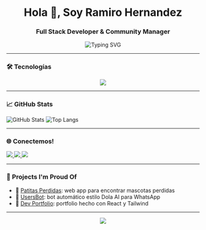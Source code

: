 <h1 align="center">Hola 👋, Soy Ramiro Hernandez</h1>
<h3 align="center">Full Stack Developer & Community Manager</h3>

<p align="center">
  <img src="https://readme-typing-svg.herokuapp.com?font=Fira+Code&pause=1000&center=true&width=435&lines=Bienvenido+a+mi+perfil+de+Github!;Desarrollando+nuevas+ideas.;" alt="Typing SVG" />
</p>

---

### 🛠️ Tecnologías

<p align="center">
  <img src="https://skillicons.dev/icons?i=js,react,tailwind,python,flask,nodejs,java,spring,html,css,git,github,figma" />
</p>

---

### 📈 GitHub Stats

![GitHub Stats](https://github-readme-stats.vercel.app/api?username=RamaHernandez03&show_icons=true&count_private=true&include_all_commits=true&theme=tokyonight)
![Top Langs](https://github-readme-stats.vercel.app/api/top-langs/?username=RamaHernandez03&layout=compact&theme=tokyonight)

---

### 🌐 Conectemos!

<p align="left">
  <a href="https://ramiro-hernandez.netlify.app" target="_blank">
    <img src="https://img.shields.io/badge/Website-ramiro--hernandez.netlify.app-blue?style=for-the-badge&logo=google-chrome" />
  </a>
  <a href="mailto:ramiro.tomas.hernandez@gmail.com">
    <img src="https://img.shields.io/badge/Gmail-ramiro.tomas.hernandez03@gmail.com-red?style=for-the-badge&logo=gmail&logoColor=white" />
  </a>
  <a href="https://www.linkedin.com/in/ramahernandez03/" target="_blank">
    <img src="https://img.shields.io/badge/LinkedIn-ramahernandez03-blue?style=for-the-badge&logo=linkedin" />
  </a>
</p>

---

### 🧩 Projects I'm Proud Of

- 🚀 [Patitas Perdidas](https://github.com/RamaHernandez03/patitas-perdidas): web app para encontrar mascotas perdidas
- 🤖 [UsersBot](https://github.com/RamaHernandez03/usersBot): bot automático estilo Dola AI para WhatsApp
- 🧰 [Dev Portfolio](https://github.com/RamaHernandez03/dev-portfolio): portfolio hecho con React y Tailwind

---

<p align="center">
  <img src="https://capsule-render.vercel.app/api?type=waving&color=gradient&height=100&section=footer"/>
</p>

